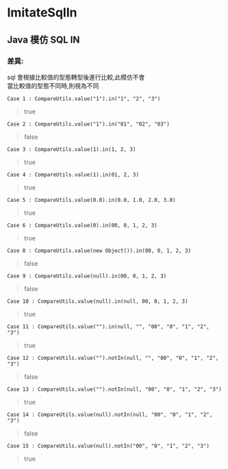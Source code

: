 # ImitateSqlIn
## Java 模仿 SQL IN
### 差異:
sql 會根據比較值的型態轉型後進行比較,此模仿不會<BR>
當比較值的型態不同時,則視為不同

```
Case 1 : CompareUtils.value("1").in("1", "2", "3")
```
>true

```
Case 2 : CompareUtils.value("1").in("01", "02", "03")
```
>false

```
Case 3 : CompareUtils.value(1).in(1, 2, 3)
```
>true

```
Case 4 : CompareUtils.value(1).in(01, 2, 3)
```
>true

```
Case 5 : CompareUtils.value(0.0).in(0.0, 1.0, 2.0, 3.0)
```
>true

```
Case 6 : CompareUtils.value(0).in(00, 0, 1, 2, 3)
```
>true

```
Case 8 : CompareUtils.value(new Object()).in(00, 0, 1, 2, 3)
```
>false

```
Case 9 : CompareUtils.value(null).in(00, 0, 1, 2, 3)
```
>false

```
Case 10 : CompareUtils.value(null).in(null, 00, 0, 1, 2, 3)
```
>true

```
Case 11 : CompareUtils.value("").in(null, "", "00", "0", "1", "2", "3")
```
>true

```
Case 12 : CompareUtils.value("").notIn(null, "", "00", "0", "1", "2", "3")
```
>false

```
Case 13 : CompareUtils.value("").notIn(null, "00", "0", "1", "2", "3")
```
>true

```
Case 14 : CompareUtils.value(null).notIn(null, "00", "0", "1", "2", "3")
```
>false

```
Case 15 : CompareUtils.value(null).notIn("00", "0", "1", "2", "3")
```
>true

